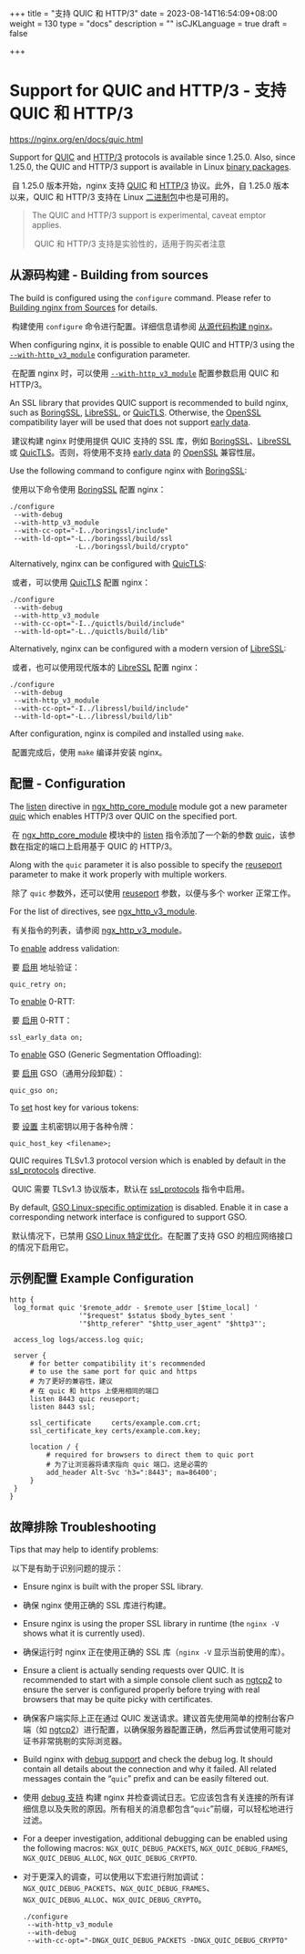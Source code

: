 +++
title = "支持 QUIC 和 HTTP/3"
date = 2023-08-14T16:54:09+08:00
weight = 130
type = "docs"
description = ""
isCJKLanguage = true
draft = false

+++

# Support for QUIC and HTTP/3 - 支持 QUIC 和 HTTP/3

https://nginx.org/en/docs/quic.html



Support for [QUIC](https://datatracker.ietf.org/doc/html/rfc9000) and [HTTP/3](https://datatracker.ietf.org/doc/html/rfc9114) protocols is available since 1.25.0. Also, since 1.25.0, the QUIC and HTTP/3 support is available in Linux [binary packages](https://nginx.org/en/linux_packages.html).

​	自 1.25.0 版本开始，nginx 支持 [QUIC](https://datatracker.ietf.org/doc/html/rfc9000) 和 [HTTP/3](https://datatracker.ietf.org/doc/html/rfc9114) 协议。此外，自 1.25.0 版本以来，QUIC 和 HTTP/3 支持在 Linux [二进制包](https://nginx.org/en/linux_packages.html)中也是可用的。

> The QUIC and HTTP/3 support is experimental, caveat emptor applies.
>
> ​	QUIC 和 HTTP/3 支持是实验性的，适用于购买者注意



## 从源码构建 - Building from sources

The build is configured using the `configure` command. Please refer to [Building nginx from Sources](https://nginx.org/en/docs/configure.html) for details.

​	构建使用 `configure` 命令进行配置。详细信息请参阅 [从源代码构建 nginx](https://nginx.org/en/docs/configure.html)。

When configuring nginx, it is possible to enable QUIC and HTTP/3 using the [`--with-http_v3_module`](https://nginx.org/en/docs/configure.html#http_v3_module) configuration parameter.

​	在配置 nginx 时，可以使用 [`--with-http_v3_module`](https://nginx.org/en/docs/configure.html#http_v3_module) 配置参数启用 QUIC 和 HTTP/3。

An SSL library that provides QUIC support is recommended to build nginx, such as [BoringSSL](https://boringssl.googlesource.com/boringssl), [LibreSSL](https://www.libressl.org/), or [QuicTLS](https://github.com/quictls/openssl). Otherwise, the [OpenSSL](https://openssl.org/) compatibility layer will be used that does not support [early data](https://nginx.org/en/docs/http/ngx_http_ssl_module.html#ssl_early_data).

​	建议构建 nginx 时使用提供 QUIC 支持的 SSL 库，例如 [BoringSSL](https://boringssl.googlesource.com/boringssl)、[LibreSSL](https://www.libressl.org/) 或 [QuicTLS](https://github.com/quictls/openssl)。否则，将使用不支持 [early data](https://nginx.org/en/docs/http/ngx_http_ssl_module.html#ssl_early_data) 的 [OpenSSL](https://openssl.org/) 兼容性层。

Use the following command to configure nginx with [BoringSSL](https://boringssl.googlesource.com/boringssl):

​	使用以下命令使用 [BoringSSL](https://boringssl.googlesource.com/boringssl) 配置 nginx：

```
./configure
 --with-debug
 --with-http_v3_module
 --with-cc-opt="-I../boringssl/include"
 --with-ld-opt="-L../boringssl/build/ssl
                -L../boringssl/build/crypto"
```

Alternatively, nginx can be configured with [QuicTLS](https://github.com/quictls/openssl):

​	或者，可以使用 [QuicTLS](https://github.com/quictls/openssl) 配置 nginx：

```
./configure
 --with-debug
 --with-http_v3_module
 --with-cc-opt="-I../quictls/build/include"
 --with-ld-opt="-L../quictls/build/lib"
```

Alternatively, nginx can be configured with a modern version of [LibreSSL](https://www.libressl.org/):

​	或者，也可以使用现代版本的 [LibreSSL](https://www.libressl.org/) 配置 nginx：

```
./configure
 --with-debug
 --with-http_v3_module
 --with-cc-opt="-I../libressl/build/include"
 --with-ld-opt="-L../libressl/build/lib"
```

After configuration, nginx is compiled and installed using `make`.

​	配置完成后，使用 `make` 编译并安装 nginx。



## 配置 - Configuration

The [listen](https://nginx.org/en/docs/http/ngx_http_core_module.html#listen) directive in [ngx_http_core_module](https://nginx.org/en/docs/http/ngx_http_core_module.html) module got a new parameter [quic](https://nginx.org/en/docs/http/ngx_http_core_module.html#quic) which enables HTTP/3 over QUIC on the specified port.

​	在 [ngx_http_core_module](https://nginx.org/en/docs/http/ngx_http_core_module.html) 模块中的 [listen](https://nginx.org/en/docs/http/ngx_http_core_module.html#listen) 指令添加了一个新的参数 [quic](https://nginx.org/en/docs/http/ngx_http_core_module.html#quic)，该参数在指定的端口上启用基于 QUIC 的 HTTP/3。

Along with the `quic` parameter it is also possible to specify the [reuseport](https://nginx.org/en/docs/http/ngx_http_core_module.html#reuseport) parameter to make it work properly with multiple workers.

​	除了 `quic` 参数外，还可以使用 [reuseport](https://nginx.org/en/docs/http/ngx_http_core_module.html#reuseport) 参数，以便与多个 worker 正常工作。

For the list of directives, see [ngx_http_v3_module](https://nginx.org/en/docs/http/ngx_http_v3_module.html).

​	有关指令的列表，请参阅 [ngx_http_v3_module](https://nginx.org/en/docs/http/ngx_http_v3_module.html)。

To [enable](https://nginx.org/en/docs/http/ngx_http_v3_module.html#quic_retry) address validation:

​	要 [启用](https://nginx.org/en/docs/http/ngx_http_v3_module.html#quic_retry) 地址验证：

```
quic_retry on;
```

To [enable](https://nginx.org/en/docs/http/ngx_http_ssl_module.html#ssl_early_data) 0-RTT:

​	要 [启用](https://nginx.org/en/docs/http/ngx_http_ssl_module.html#ssl_early_data) 0-RTT：

```
ssl_early_data on;
```

To [enable](https://nginx.org/en/docs/http/ngx_http_v3_module.html#quic_gso) GSO (Generic Segmentation Offloading):

​	要 [启用](https://nginx.org/en/docs/http/ngx_http_v3_module.html#quic_gso) GSO（通用分段卸载）：

```
quic_gso on;
```

To [set](https://nginx.org/en/docs/http/ngx_http_v3_module.html#quic_host_key) host key for various tokens:

​	要 [设置](https://nginx.org/en/docs/http/ngx_http_v3_module.html#quic_host_key) 主机密钥以用于各种令牌：

```
quic_host_key <filename>;
```



QUIC requires TLSv1.3 protocol version which is enabled by default in the [ssl_protocols](https://nginx.org/en/docs/http/ngx_http_ssl_module.html#ssl_protocols) directive.

​	QUIC 需要 TLSv1.3 协议版本，默认在 [ssl_protocols](https://nginx.org/en/docs/http/ngx_http_ssl_module.html#ssl_protocols) 指令中启用。

By default, [GSO Linux-specific optimization](http://vger.kernel.org/lpc_net2018_talks/willemdebruijn-lpc2018-udpgso-paper-DRAFT-1.pdf) is disabled. Enable it in case a corresponding network interface is configured to support GSO.

​	默认情况下，已禁用 [GSO Linux 特定优化](http://vger.kernel.org/lpc_net2018_talks/willemdebruijn-lpc2018-udpgso-paper-DRAFT-1.pdf)。在配置了支持 GSO 的相应网络接口的情况下启用它。



## 示例配置 Example Configuration

```
http {
 log_format quic '$remote_addr - $remote_user [$time_local] '
                 '"$request" $status $body_bytes_sent '
                 '"$http_referer" "$http_user_agent" "$http3"';

 access_log logs/access.log quic;

 server {
     # for better compatibility it's recommended
     # to use the same port for quic and https
     # 为了更好的兼容性，建议
     # 在 quic 和 https 上使用相同的端口
     listen 8443 quic reuseport;
     listen 8443 ssl;

     ssl_certificate     certs/example.com.crt;
     ssl_certificate_key certs/example.com.key;

     location / {
         # required for browsers to direct them to quic port
         # 为了让浏览器将请求指向 quic 端口，这是必需的
         add_header Alt-Svc 'h3=":8443"; ma=86400';
     }
 }
}
```





## 故障排除 Troubleshooting

Tips that may help to identify problems:

​	以下是有助于识别问题的提示：

- Ensure nginx is built with the proper SSL library.

- 确保 nginx 使用正确的 SSL 库进行构建。

- Ensure nginx is using the proper SSL library in runtime (the `nginx -V` shows what it is currently used).

- 确保运行时 nginx 正在使用正确的 SSL 库（`nginx -V` 显示当前使用的库）。

- Ensure a client is actually sending requests over QUIC. It is recommended to start with a simple console client such as [ngtcp2](https://nghttp2.org/ngtcp2) to ensure the server is configured properly before trying with real browsers that may be quite picky with certificates.

- 确保客户端实际上正在通过 QUIC 发送请求。建议首先使用简单的控制台客户端（如 [ngtcp2](https://nghttp2.org/ngtcp2)）进行配置，以确保服务器配置正确，然后再尝试使用可能对证书非常挑剔的实际浏览器。

- Build nginx with [debug support](https://nginx.org/en/docs/debugging_log.html) and check the debug log. It should contain all details about the connection and why it failed. All related messages contain the “`quic`” prefix and can be easily filtered out.

- 使用 [debug 支持](https://nginx.org/en/docs/debugging_log.html) 构建 nginx 并检查调试日志。它应该包含有关连接的所有详细信息以及失败的原因。所有相关的消息都包含“`quic`”前缀，可以轻松地进行过滤。

- For a deeper investigation, additional debugging can be enabled using the following macros: `NGX_QUIC_DEBUG_PACKETS`, `NGX_QUIC_DEBUG_FRAMES`, `NGX_QUIC_DEBUG_ALLOC`, `NGX_QUIC_DEBUG_CRYPTO`.

- 对于更深入的调查，可以使用以下宏进行附加调试：`NGX_QUIC_DEBUG_PACKETS`、`NGX_QUIC_DEBUG_FRAMES`、`NGX_QUIC_DEBUG_ALLOC`、`NGX_QUIC_DEBUG_CRYPTO`。

  ```
  ./configure
   --with-http_v3_module
   --with-debug
   --with-cc-opt="-DNGX_QUIC_DEBUG_PACKETS -DNGX_QUIC_DEBUG_CRYPTO"
  ```
  
  